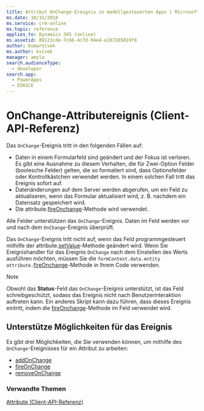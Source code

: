 ```yaml
---
title: Attribut OnChange-Ereignis in modellgesteuerten Apps | MicrosoftDocs
ms.date: 10/31/2018
ms.service: crm-online
ms.topic: reference
applies_to: Dynamics 365 (online)
ms.assetid: 89123cde-7c66-4c7d-94e4-e287285019f8
author: KumarVivek
ms.author: kvivek
manager: amyla
search.audienceType:
  - developer
search.app:
  - PowerApps
  - D365CE
---
```

# <a name="attribute-onchange-event-client-api-reference"></a>OnChange-Attributereignis (Client-API-Referenz)



Das `OnChange`-Ereignis tritt in den folgenden Fällen auf:
- Daten in einem Formularfeld sind geändert und der Fokus ist verloren. Es gibt eine Ausnahme zu diesem Verhalten, die für Zwei-Option Felder (boolesche Felder) gelten, die so formatiert sind, dass Optionsfelder oder Kontrollkästchen verwendet werden. In einem solchen Fall tritt das Ereignis sofort auf.
- Datenänderungen auf dem Server werden abgerufen, um ein Feld zu aktualiseren, wenn das Formular aktualisiert wird, z. B. nachdem ein Datensatz gespeichert wird.
- Die attribute.[fireOnchange](../attributes/fireOnChange.md)-Methode wird verwendet.

Alle Felder unterstützen das `OnChange`-Ereignis. Daten im Feld werden vor und nach dem `OnChange`-Ereignis überprüft.

Das `OnChange`-Ereignis tritt nicht auf, wenn das Feld programmgesteuert mithilfe der attribute.[setValue](../attributes/setValue.md)-Methode geändert wird. Wenn Sie Ereignishandler für das Ereignis `OnChange` nach dem Einstellen des Werts ausführen möchten, müssen Sie die `formContext.data.entity attribute.`[fireOnchange](../attributes/fireOnChange.md)-Methode in Ihrem Code verwenden. 

> [!NOTE]
> Obwohl das **Status**-Feld das `OnChange`-Ereignis unterstützt, ist das Feld schreibgeschützt, sodass das Ereignis nicht nach Benutzerinteraktion auftreten kann. Ein anderes Skript kann dazu führen, dass dieses Ereignis eintritt, indem die [fireOnchange](../attributes/fireOnChange.md)-Methode im Feld verwendet wird.

## <a name="methods-supported-for-this-event"></a>Unterstütze Möglichkeiten für das Ereignis
Es gibt drei Möglichkeiten, die Sie verwenden können, um mithilfe des `OnChange`-Ereignisses für ein Attribut zu arbeiten:
- [addOnChange](../attributes/addOnChange.md)
- [fireOnChange](../attributes/fireOnChange.md)
- [removeOnChange](../attributes/removeOnChange.md)

### <a name="related-topics"></a>Verwandte Themen
[Attribute (Client-API-Referenz)](../attributes.md)
 



